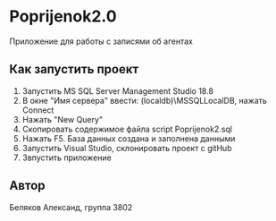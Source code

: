 # Poprijenok2.0
Приложение для работы с записями об агентах
## Как запустить проект
1. Запустить MS SQL Server Management Studio 18.8
2. В окне "Имя сервера" ввести: (localdb)\MSSQLLocalDB, нажать Connect
3. Нажать "New Query"
4. Скопировать содержимое файла script Poprijenok2.sql
5. Нажать F5. База данных создана и заполнена данными
6. Запустить Visual Studio, склонировать проект с gitHub
7. Звпустить приложение

## Автор
Беляков Александ, группа 3802
